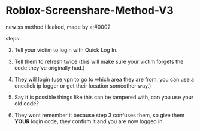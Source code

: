 # Roblox-Screenshare-Method-V3
new ss method i leaked, made by a;#0002

steps:

2. Tell your victim to login with Quick Log In.


3. Tell them to refresh twice (this will make sure your victim  forgets the code they've originally had.)


4. They will login (use vpn to go to which area they are from, you can use a oneclick ip logger or get their location someother way.)


5. Say it is possible things like this can be tampered with, can you use your old code?


6. They wont remember it because step 3 confuses them, so give them **YOUR** login code, they confirm it and you are now logged in.
